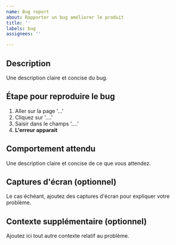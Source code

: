 ```yaml
---
name: Bug report
about: Rapporter un bug améliorer le produit
title: ''
labels: bug
assignees: ''

---
```


## Description

Une description claire et concise du bug.

## Étape pour reproduire le bug

1. Aller sur la page '...'
2. Cliquez sur '....'
3. Saisir dans le champs '....'
4. **L'erreur apparait**

## Comportement attendu

Une description claire et concise de ce que vous attendez.

## Captures d'écran (optionnel)

Le cas échéant, ajoutez des captures d'écran pour expliquer votre problème.

## Contexte supplémentaire (optionnel)

Ajoutez ici tout autre contexte relatif au problème.
